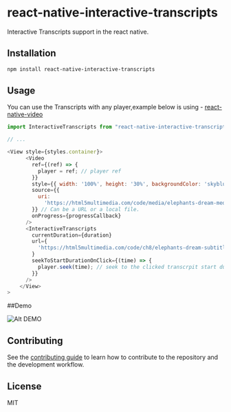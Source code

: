 # react-native-interactive-transcripts

Interactive Transcripts support in the react native.

## Installation

```sh
npm install react-native-interactive-transcripts
```

## Usage

You can use the Transcripts with any player,example below is using - [react-native-video](https://github.com/react-native-community/react-native-video)

```js
import InteractiveTranscripts from "react-native-interactive-transcripts";

// ...

<View style={styles.container}>
      <Video
        ref={(ref) => {
          player = ref; // player ref
        }}
        style={{ width: '100%', height: '30%', backgroundColor: 'skyblue' }}
        source={{
          uri:
            'https://html5multimedia.com/code/media/elephants-dream-medium.mp4',
        }} // Can be a URL or a local file.
        onProgress={progressCallback}
      />
      <InteractiveTranscripts
        currentDuration={duration}
        url={
          'https://html5multimedia.com/code/ch8/elephants-dream-subtitles-en.vtt'
        }
        seekToStartDurationOnClick={(time) => { 
          player.seek(time); // seek to the clicked transcrpit start duration .
        }}
      />
    </View>
>

```

##Demo 


![Alt DEMO](https://github.com/tejachundru/react-native-interactive-transcripts/blob/media/example/transcript.gif?raw=true)



## Contributing

See the [contributing guide](CONTRIBUTING.md) to learn how to contribute to the repository and the development workflow.

## License

MIT
